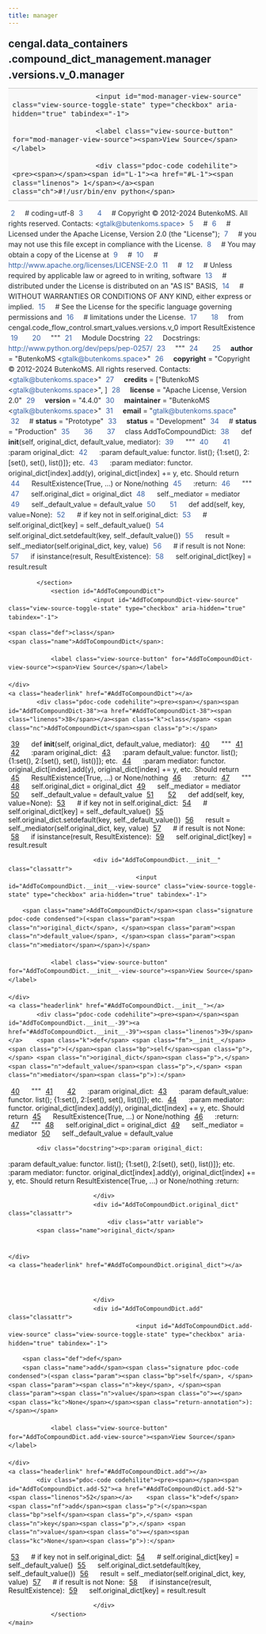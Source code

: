 ```yaml
---
title: manager
---
```


<div>
    <main class="pdoc">
            <section class="module-info">
                    <h1 class="modulename">
cengal<wbr>.data_containers<wbr>.compound_dict_management<wbr>.manager<wbr>.versions<wbr>.v_0<wbr>.manager    </h1>

                
                        <input id="mod-manager-view-source" class="view-source-toggle-state" type="checkbox" aria-hidden="true" tabindex="-1">

                        <label class="view-source-button" for="mod-manager-view-source"><span>View Source</span></label>

                        <div class="pdoc-code codehilite"><pre><span></span><span id="L-1"><a href="#L-1"><span class="linenos"> 1</span></a><span class="ch">#!/usr/bin/env python</span>
</span><span id="L-2"><a href="#L-2"><span class="linenos"> 2</span></a><span class="c1"># coding=utf-8</span>
</span><span id="L-3"><a href="#L-3"><span class="linenos"> 3</span></a>
</span><span id="L-4"><a href="#L-4"><span class="linenos"> 4</span></a><span class="c1"># Copyright © 2012-2024 ButenkoMS. All rights reserved. Contacts: &lt;gtalk@butenkoms.space&gt;</span>
</span><span id="L-5"><a href="#L-5"><span class="linenos"> 5</span></a><span class="c1"># </span>
</span><span id="L-6"><a href="#L-6"><span class="linenos"> 6</span></a><span class="c1"># Licensed under the Apache License, Version 2.0 (the &quot;License&quot;);</span>
</span><span id="L-7"><a href="#L-7"><span class="linenos"> 7</span></a><span class="c1"># you may not use this file except in compliance with the License.</span>
</span><span id="L-8"><a href="#L-8"><span class="linenos"> 8</span></a><span class="c1"># You may obtain a copy of the License at</span>
</span><span id="L-9"><a href="#L-9"><span class="linenos"> 9</span></a><span class="c1"># </span>
</span><span id="L-10"><a href="#L-10"><span class="linenos">10</span></a><span class="c1">#     http://www.apache.org/licenses/LICENSE-2.0</span>
</span><span id="L-11"><a href="#L-11"><span class="linenos">11</span></a><span class="c1"># </span>
</span><span id="L-12"><a href="#L-12"><span class="linenos">12</span></a><span class="c1"># Unless required by applicable law or agreed to in writing, software</span>
</span><span id="L-13"><a href="#L-13"><span class="linenos">13</span></a><span class="c1"># distributed under the License is distributed on an &quot;AS IS&quot; BASIS,</span>
</span><span id="L-14"><a href="#L-14"><span class="linenos">14</span></a><span class="c1"># WITHOUT WARRANTIES OR CONDITIONS OF ANY KIND, either express or implied.</span>
</span><span id="L-15"><a href="#L-15"><span class="linenos">15</span></a><span class="c1"># See the License for the specific language governing permissions and</span>
</span><span id="L-16"><a href="#L-16"><span class="linenos">16</span></a><span class="c1"># limitations under the License.</span>
</span><span id="L-17"><a href="#L-17"><span class="linenos">17</span></a>
</span><span id="L-18"><a href="#L-18"><span class="linenos">18</span></a><span class="kn">from</span> <span class="nn">cengal.code_flow_control.smart_values.versions.v_0</span> <span class="kn">import</span> <span class="n">ResultExistence</span>
</span><span id="L-19"><a href="#L-19"><span class="linenos">19</span></a>
</span><span id="L-20"><a href="#L-20"><span class="linenos">20</span></a><span class="sd">&quot;&quot;&quot;</span>
</span><span id="L-21"><a href="#L-21"><span class="linenos">21</span></a><span class="sd">Module Docstring</span>
</span><span id="L-22"><a href="#L-22"><span class="linenos">22</span></a><span class="sd">Docstrings: http://www.python.org/dev/peps/pep-0257/</span>
</span><span id="L-23"><a href="#L-23"><span class="linenos">23</span></a><span class="sd">&quot;&quot;&quot;</span>
</span><span id="L-24"><a href="#L-24"><span class="linenos">24</span></a>
</span><span id="L-25"><a href="#L-25"><span class="linenos">25</span></a><span class="n">__author__</span> <span class="o">=</span> <span class="s2">&quot;ButenkoMS &lt;gtalk@butenkoms.space&gt;&quot;</span>
</span><span id="L-26"><a href="#L-26"><span class="linenos">26</span></a><span class="n">__copyright__</span> <span class="o">=</span> <span class="s2">&quot;Copyright © 2012-2024 ButenkoMS. All rights reserved. Contacts: &lt;gtalk@butenkoms.space&gt;&quot;</span>
</span><span id="L-27"><a href="#L-27"><span class="linenos">27</span></a><span class="n">__credits__</span> <span class="o">=</span> <span class="p">[</span><span class="s2">&quot;ButenkoMS &lt;gtalk@butenkoms.space&gt;&quot;</span><span class="p">,</span> <span class="p">]</span>
</span><span id="L-28"><a href="#L-28"><span class="linenos">28</span></a><span class="n">__license__</span> <span class="o">=</span> <span class="s2">&quot;Apache License, Version 2.0&quot;</span>
</span><span id="L-29"><a href="#L-29"><span class="linenos">29</span></a><span class="n">__version__</span> <span class="o">=</span> <span class="s2">&quot;4.4.0&quot;</span>
</span><span id="L-30"><a href="#L-30"><span class="linenos">30</span></a><span class="n">__maintainer__</span> <span class="o">=</span> <span class="s2">&quot;ButenkoMS &lt;gtalk@butenkoms.space&gt;&quot;</span>
</span><span id="L-31"><a href="#L-31"><span class="linenos">31</span></a><span class="n">__email__</span> <span class="o">=</span> <span class="s2">&quot;gtalk@butenkoms.space&quot;</span>
</span><span id="L-32"><a href="#L-32"><span class="linenos">32</span></a><span class="c1"># __status__ = &quot;Prototype&quot;</span>
</span><span id="L-33"><a href="#L-33"><span class="linenos">33</span></a><span class="n">__status__</span> <span class="o">=</span> <span class="s2">&quot;Development&quot;</span>
</span><span id="L-34"><a href="#L-34"><span class="linenos">34</span></a><span class="c1"># __status__ = &quot;Production&quot;</span>
</span><span id="L-35"><a href="#L-35"><span class="linenos">35</span></a>
</span><span id="L-36"><a href="#L-36"><span class="linenos">36</span></a>
</span><span id="L-37"><a href="#L-37"><span class="linenos">37</span></a><span class="k">class</span> <span class="nc">AddToCompoundDict</span><span class="p">:</span>
</span><span id="L-38"><a href="#L-38"><span class="linenos">38</span></a>    <span class="k">def</span> <span class="fm">__init__</span><span class="p">(</span><span class="bp">self</span><span class="p">,</span> <span class="n">original_dict</span><span class="p">,</span> <span class="n">default_value</span><span class="p">,</span> <span class="n">mediator</span><span class="p">):</span>
</span><span id="L-39"><a href="#L-39"><span class="linenos">39</span></a><span class="w">        </span><span class="sd">&quot;&quot;&quot;</span>
</span><span id="L-40"><a href="#L-40"><span class="linenos">40</span></a>
</span><span id="L-41"><a href="#L-41"><span class="linenos">41</span></a><span class="sd">        :param original_dict:</span>
</span><span id="L-42"><a href="#L-42"><span class="linenos">42</span></a><span class="sd">        :param default_value: functor. list(); {1:set(), 2:[set(), set(), list()]}; etc.</span>
</span><span id="L-43"><a href="#L-43"><span class="linenos">43</span></a><span class="sd">        :param mediator: functor. original_dict[index].add(y), original_dict[index] += y, etc. Should return</span>
</span><span id="L-44"><a href="#L-44"><span class="linenos">44</span></a><span class="sd">            ResultExistence(True, ...) or None/nothing</span>
</span><span id="L-45"><a href="#L-45"><span class="linenos">45</span></a><span class="sd">        :return:</span>
</span><span id="L-46"><a href="#L-46"><span class="linenos">46</span></a><span class="sd">        &quot;&quot;&quot;</span>
</span><span id="L-47"><a href="#L-47"><span class="linenos">47</span></a>        <span class="bp">self</span><span class="o">.</span><span class="n">original_dict</span> <span class="o">=</span> <span class="n">original_dict</span>
</span><span id="L-48"><a href="#L-48"><span class="linenos">48</span></a>        <span class="bp">self</span><span class="o">.</span><span class="n">_mediator</span> <span class="o">=</span> <span class="n">mediator</span>
</span><span id="L-49"><a href="#L-49"><span class="linenos">49</span></a>        <span class="bp">self</span><span class="o">.</span><span class="n">_default_value</span> <span class="o">=</span> <span class="n">default_value</span>
</span><span id="L-50"><a href="#L-50"><span class="linenos">50</span></a>
</span><span id="L-51"><a href="#L-51"><span class="linenos">51</span></a>    <span class="k">def</span> <span class="nf">add</span><span class="p">(</span><span class="bp">self</span><span class="p">,</span> <span class="n">key</span><span class="p">,</span> <span class="n">value</span><span class="o">=</span><span class="kc">None</span><span class="p">):</span>
</span><span id="L-52"><a href="#L-52"><span class="linenos">52</span></a>        <span class="c1"># if key not in self.original_dict:</span>
</span><span id="L-53"><a href="#L-53"><span class="linenos">53</span></a>        <span class="c1">#     self.original_dict[key] = self._default_value()</span>
</span><span id="L-54"><a href="#L-54"><span class="linenos">54</span></a>        <span class="bp">self</span><span class="o">.</span><span class="n">original_dict</span><span class="o">.</span><span class="n">setdefault</span><span class="p">(</span><span class="n">key</span><span class="p">,</span> <span class="bp">self</span><span class="o">.</span><span class="n">_default_value</span><span class="p">())</span>
</span><span id="L-55"><a href="#L-55"><span class="linenos">55</span></a>        <span class="n">result</span> <span class="o">=</span> <span class="bp">self</span><span class="o">.</span><span class="n">_mediator</span><span class="p">(</span><span class="bp">self</span><span class="o">.</span><span class="n">original_dict</span><span class="p">,</span> <span class="n">key</span><span class="p">,</span> <span class="n">value</span><span class="p">)</span>
</span><span id="L-56"><a href="#L-56"><span class="linenos">56</span></a>        <span class="c1"># if result is not None:</span>
</span><span id="L-57"><a href="#L-57"><span class="linenos">57</span></a>        <span class="k">if</span> <span class="nb">isinstance</span><span class="p">(</span><span class="n">result</span><span class="p">,</span> <span class="n">ResultExistence</span><span class="p">):</span>
</span><span id="L-58"><a href="#L-58"><span class="linenos">58</span></a>            <span class="bp">self</span><span class="o">.</span><span class="n">original_dict</span><span class="p">[</span><span class="n">key</span><span class="p">]</span> <span class="o">=</span> <span class="n">result</span><span class="o">.</span><span class="n">result</span>
</span></pre></div>


            </section>
                <section id="AddToCompoundDict">
                            <input id="AddToCompoundDict-view-source" class="view-source-toggle-state" type="checkbox" aria-hidden="true" tabindex="-1">
<div class="attr class">
            
    <span class="def">class</span>
    <span class="name">AddToCompoundDict</span>:

                <label class="view-source-button" for="AddToCompoundDict-view-source"><span>View Source</span></label>

    </div>
    <a class="headerlink" href="#AddToCompoundDict"></a>
            <div class="pdoc-code codehilite"><pre><span></span><span id="AddToCompoundDict-38"><a href="#AddToCompoundDict-38"><span class="linenos">38</span></a><span class="k">class</span> <span class="nc">AddToCompoundDict</span><span class="p">:</span>
</span><span id="AddToCompoundDict-39"><a href="#AddToCompoundDict-39"><span class="linenos">39</span></a>    <span class="k">def</span> <span class="fm">__init__</span><span class="p">(</span><span class="bp">self</span><span class="p">,</span> <span class="n">original_dict</span><span class="p">,</span> <span class="n">default_value</span><span class="p">,</span> <span class="n">mediator</span><span class="p">):</span>
</span><span id="AddToCompoundDict-40"><a href="#AddToCompoundDict-40"><span class="linenos">40</span></a><span class="w">        </span><span class="sd">&quot;&quot;&quot;</span>
</span><span id="AddToCompoundDict-41"><a href="#AddToCompoundDict-41"><span class="linenos">41</span></a>
</span><span id="AddToCompoundDict-42"><a href="#AddToCompoundDict-42"><span class="linenos">42</span></a><span class="sd">        :param original_dict:</span>
</span><span id="AddToCompoundDict-43"><a href="#AddToCompoundDict-43"><span class="linenos">43</span></a><span class="sd">        :param default_value: functor. list(); {1:set(), 2:[set(), set(), list()]}; etc.</span>
</span><span id="AddToCompoundDict-44"><a href="#AddToCompoundDict-44"><span class="linenos">44</span></a><span class="sd">        :param mediator: functor. original_dict[index].add(y), original_dict[index] += y, etc. Should return</span>
</span><span id="AddToCompoundDict-45"><a href="#AddToCompoundDict-45"><span class="linenos">45</span></a><span class="sd">            ResultExistence(True, ...) or None/nothing</span>
</span><span id="AddToCompoundDict-46"><a href="#AddToCompoundDict-46"><span class="linenos">46</span></a><span class="sd">        :return:</span>
</span><span id="AddToCompoundDict-47"><a href="#AddToCompoundDict-47"><span class="linenos">47</span></a><span class="sd">        &quot;&quot;&quot;</span>
</span><span id="AddToCompoundDict-48"><a href="#AddToCompoundDict-48"><span class="linenos">48</span></a>        <span class="bp">self</span><span class="o">.</span><span class="n">original_dict</span> <span class="o">=</span> <span class="n">original_dict</span>
</span><span id="AddToCompoundDict-49"><a href="#AddToCompoundDict-49"><span class="linenos">49</span></a>        <span class="bp">self</span><span class="o">.</span><span class="n">_mediator</span> <span class="o">=</span> <span class="n">mediator</span>
</span><span id="AddToCompoundDict-50"><a href="#AddToCompoundDict-50"><span class="linenos">50</span></a>        <span class="bp">self</span><span class="o">.</span><span class="n">_default_value</span> <span class="o">=</span> <span class="n">default_value</span>
</span><span id="AddToCompoundDict-51"><a href="#AddToCompoundDict-51"><span class="linenos">51</span></a>
</span><span id="AddToCompoundDict-52"><a href="#AddToCompoundDict-52"><span class="linenos">52</span></a>    <span class="k">def</span> <span class="nf">add</span><span class="p">(</span><span class="bp">self</span><span class="p">,</span> <span class="n">key</span><span class="p">,</span> <span class="n">value</span><span class="o">=</span><span class="kc">None</span><span class="p">):</span>
</span><span id="AddToCompoundDict-53"><a href="#AddToCompoundDict-53"><span class="linenos">53</span></a>        <span class="c1"># if key not in self.original_dict:</span>
</span><span id="AddToCompoundDict-54"><a href="#AddToCompoundDict-54"><span class="linenos">54</span></a>        <span class="c1">#     self.original_dict[key] = self._default_value()</span>
</span><span id="AddToCompoundDict-55"><a href="#AddToCompoundDict-55"><span class="linenos">55</span></a>        <span class="bp">self</span><span class="o">.</span><span class="n">original_dict</span><span class="o">.</span><span class="n">setdefault</span><span class="p">(</span><span class="n">key</span><span class="p">,</span> <span class="bp">self</span><span class="o">.</span><span class="n">_default_value</span><span class="p">())</span>
</span><span id="AddToCompoundDict-56"><a href="#AddToCompoundDict-56"><span class="linenos">56</span></a>        <span class="n">result</span> <span class="o">=</span> <span class="bp">self</span><span class="o">.</span><span class="n">_mediator</span><span class="p">(</span><span class="bp">self</span><span class="o">.</span><span class="n">original_dict</span><span class="p">,</span> <span class="n">key</span><span class="p">,</span> <span class="n">value</span><span class="p">)</span>
</span><span id="AddToCompoundDict-57"><a href="#AddToCompoundDict-57"><span class="linenos">57</span></a>        <span class="c1"># if result is not None:</span>
</span><span id="AddToCompoundDict-58"><a href="#AddToCompoundDict-58"><span class="linenos">58</span></a>        <span class="k">if</span> <span class="nb">isinstance</span><span class="p">(</span><span class="n">result</span><span class="p">,</span> <span class="n">ResultExistence</span><span class="p">):</span>
</span><span id="AddToCompoundDict-59"><a href="#AddToCompoundDict-59"><span class="linenos">59</span></a>            <span class="bp">self</span><span class="o">.</span><span class="n">original_dict</span><span class="p">[</span><span class="n">key</span><span class="p">]</span> <span class="o">=</span> <span class="n">result</span><span class="o">.</span><span class="n">result</span>
</span></pre></div>


    

                            <div id="AddToCompoundDict.__init__" class="classattr">
                                        <input id="AddToCompoundDict.__init__-view-source" class="view-source-toggle-state" type="checkbox" aria-hidden="true" tabindex="-1">
<div class="attr function">
            
        <span class="name">AddToCompoundDict</span><span class="signature pdoc-code condensed">(<span class="param"><span class="n">original_dict</span>, </span><span class="param"><span class="n">default_value</span>, </span><span class="param"><span class="n">mediator</span></span>)</span>

                <label class="view-source-button" for="AddToCompoundDict.__init__-view-source"><span>View Source</span></label>

    </div>
    <a class="headerlink" href="#AddToCompoundDict.__init__"></a>
            <div class="pdoc-code codehilite"><pre><span></span><span id="AddToCompoundDict.__init__-39"><a href="#AddToCompoundDict.__init__-39"><span class="linenos">39</span></a>    <span class="k">def</span> <span class="fm">__init__</span><span class="p">(</span><span class="bp">self</span><span class="p">,</span> <span class="n">original_dict</span><span class="p">,</span> <span class="n">default_value</span><span class="p">,</span> <span class="n">mediator</span><span class="p">):</span>
</span><span id="AddToCompoundDict.__init__-40"><a href="#AddToCompoundDict.__init__-40"><span class="linenos">40</span></a><span class="w">        </span><span class="sd">&quot;&quot;&quot;</span>
</span><span id="AddToCompoundDict.__init__-41"><a href="#AddToCompoundDict.__init__-41"><span class="linenos">41</span></a>
</span><span id="AddToCompoundDict.__init__-42"><a href="#AddToCompoundDict.__init__-42"><span class="linenos">42</span></a><span class="sd">        :param original_dict:</span>
</span><span id="AddToCompoundDict.__init__-43"><a href="#AddToCompoundDict.__init__-43"><span class="linenos">43</span></a><span class="sd">        :param default_value: functor. list(); {1:set(), 2:[set(), set(), list()]}; etc.</span>
</span><span id="AddToCompoundDict.__init__-44"><a href="#AddToCompoundDict.__init__-44"><span class="linenos">44</span></a><span class="sd">        :param mediator: functor. original_dict[index].add(y), original_dict[index] += y, etc. Should return</span>
</span><span id="AddToCompoundDict.__init__-45"><a href="#AddToCompoundDict.__init__-45"><span class="linenos">45</span></a><span class="sd">            ResultExistence(True, ...) or None/nothing</span>
</span><span id="AddToCompoundDict.__init__-46"><a href="#AddToCompoundDict.__init__-46"><span class="linenos">46</span></a><span class="sd">        :return:</span>
</span><span id="AddToCompoundDict.__init__-47"><a href="#AddToCompoundDict.__init__-47"><span class="linenos">47</span></a><span class="sd">        &quot;&quot;&quot;</span>
</span><span id="AddToCompoundDict.__init__-48"><a href="#AddToCompoundDict.__init__-48"><span class="linenos">48</span></a>        <span class="bp">self</span><span class="o">.</span><span class="n">original_dict</span> <span class="o">=</span> <span class="n">original_dict</span>
</span><span id="AddToCompoundDict.__init__-49"><a href="#AddToCompoundDict.__init__-49"><span class="linenos">49</span></a>        <span class="bp">self</span><span class="o">.</span><span class="n">_mediator</span> <span class="o">=</span> <span class="n">mediator</span>
</span><span id="AddToCompoundDict.__init__-50"><a href="#AddToCompoundDict.__init__-50"><span class="linenos">50</span></a>        <span class="bp">self</span><span class="o">.</span><span class="n">_default_value</span> <span class="o">=</span> <span class="n">default_value</span>
</span></pre></div>


            <div class="docstring"><p>:param original_dict:
:param default_value: functor. list(); {1:set(), 2:[set(), set(), list()]}; etc.
:param mediator: functor. original_dict[index].add(y), original_dict[index] += y, etc. Should return
    ResultExistence(True, ...) or None/nothing
:return:</p>
</div>


                            </div>
                            <div id="AddToCompoundDict.original_dict" class="classattr">
                                <div class="attr variable">
            <span class="name">original_dict</span>

        
    </div>
    <a class="headerlink" href="#AddToCompoundDict.original_dict"></a>
    
    

                            </div>
                            <div id="AddToCompoundDict.add" class="classattr">
                                        <input id="AddToCompoundDict.add-view-source" class="view-source-toggle-state" type="checkbox" aria-hidden="true" tabindex="-1">
<div class="attr function">
            
        <span class="def">def</span>
        <span class="name">add</span><span class="signature pdoc-code condensed">(<span class="param"><span class="bp">self</span>, </span><span class="param"><span class="n">key</span>, </span><span class="param"><span class="n">value</span><span class="o">=</span><span class="kc">None</span></span><span class="return-annotation">):</span></span>

                <label class="view-source-button" for="AddToCompoundDict.add-view-source"><span>View Source</span></label>

    </div>
    <a class="headerlink" href="#AddToCompoundDict.add"></a>
            <div class="pdoc-code codehilite"><pre><span></span><span id="AddToCompoundDict.add-52"><a href="#AddToCompoundDict.add-52"><span class="linenos">52</span></a>    <span class="k">def</span> <span class="nf">add</span><span class="p">(</span><span class="bp">self</span><span class="p">,</span> <span class="n">key</span><span class="p">,</span> <span class="n">value</span><span class="o">=</span><span class="kc">None</span><span class="p">):</span>
</span><span id="AddToCompoundDict.add-53"><a href="#AddToCompoundDict.add-53"><span class="linenos">53</span></a>        <span class="c1"># if key not in self.original_dict:</span>
</span><span id="AddToCompoundDict.add-54"><a href="#AddToCompoundDict.add-54"><span class="linenos">54</span></a>        <span class="c1">#     self.original_dict[key] = self._default_value()</span>
</span><span id="AddToCompoundDict.add-55"><a href="#AddToCompoundDict.add-55"><span class="linenos">55</span></a>        <span class="bp">self</span><span class="o">.</span><span class="n">original_dict</span><span class="o">.</span><span class="n">setdefault</span><span class="p">(</span><span class="n">key</span><span class="p">,</span> <span class="bp">self</span><span class="o">.</span><span class="n">_default_value</span><span class="p">())</span>
</span><span id="AddToCompoundDict.add-56"><a href="#AddToCompoundDict.add-56"><span class="linenos">56</span></a>        <span class="n">result</span> <span class="o">=</span> <span class="bp">self</span><span class="o">.</span><span class="n">_mediator</span><span class="p">(</span><span class="bp">self</span><span class="o">.</span><span class="n">original_dict</span><span class="p">,</span> <span class="n">key</span><span class="p">,</span> <span class="n">value</span><span class="p">)</span>
</span><span id="AddToCompoundDict.add-57"><a href="#AddToCompoundDict.add-57"><span class="linenos">57</span></a>        <span class="c1"># if result is not None:</span>
</span><span id="AddToCompoundDict.add-58"><a href="#AddToCompoundDict.add-58"><span class="linenos">58</span></a>        <span class="k">if</span> <span class="nb">isinstance</span><span class="p">(</span><span class="n">result</span><span class="p">,</span> <span class="n">ResultExistence</span><span class="p">):</span>
</span><span id="AddToCompoundDict.add-59"><a href="#AddToCompoundDict.add-59"><span class="linenos">59</span></a>            <span class="bp">self</span><span class="o">.</span><span class="n">original_dict</span><span class="p">[</span><span class="n">key</span><span class="p">]</span> <span class="o">=</span> <span class="n">result</span><span class="o">.</span><span class="n">result</span>
</span></pre></div>


    

                            </div>
                </section>
    </main>


<style>pre{line-height:125%;}span.linenos{color:inherit; background-color:transparent; padding-left:5px; padding-right:20px;}.pdoc-code .hll{background-color:#ffffcc}.pdoc-code{background:#f8f8f8;}.pdoc-code .c{color:#3D7B7B; font-style:italic}.pdoc-code .err{border:1px solid #FF0000}.pdoc-code .k{color:#008000; font-weight:bold}.pdoc-code .o{color:#666666}.pdoc-code .ch{color:#3D7B7B; font-style:italic}.pdoc-code .cm{color:#3D7B7B; font-style:italic}.pdoc-code .cp{color:#9C6500}.pdoc-code .cpf{color:#3D7B7B; font-style:italic}.pdoc-code .c1{color:#3D7B7B; font-style:italic}.pdoc-code .cs{color:#3D7B7B; font-style:italic}.pdoc-code .gd{color:#A00000}.pdoc-code .ge{font-style:italic}.pdoc-code .gr{color:#E40000}.pdoc-code .gh{color:#000080; font-weight:bold}.pdoc-code .gi{color:#008400}.pdoc-code .go{color:#717171}.pdoc-code .gp{color:#000080; font-weight:bold}.pdoc-code .gs{font-weight:bold}.pdoc-code .gu{color:#800080; font-weight:bold}.pdoc-code .gt{color:#0044DD}.pdoc-code .kc{color:#008000; font-weight:bold}.pdoc-code .kd{color:#008000; font-weight:bold}.pdoc-code .kn{color:#008000; font-weight:bold}.pdoc-code .kp{color:#008000}.pdoc-code .kr{color:#008000; font-weight:bold}.pdoc-code .kt{color:#B00040}.pdoc-code .m{color:#666666}.pdoc-code .s{color:#BA2121}.pdoc-code .na{color:#687822}.pdoc-code .nb{color:#008000}.pdoc-code .nc{color:#0000FF; font-weight:bold}.pdoc-code .no{color:#880000}.pdoc-code .nd{color:#AA22FF}.pdoc-code .ni{color:#717171; font-weight:bold}.pdoc-code .ne{color:#CB3F38; font-weight:bold}.pdoc-code .nf{color:#0000FF}.pdoc-code .nl{color:#767600}.pdoc-code .nn{color:#0000FF; font-weight:bold}.pdoc-code .nt{color:#008000; font-weight:bold}.pdoc-code .nv{color:#19177C}.pdoc-code .ow{color:#AA22FF; font-weight:bold}.pdoc-code .w{color:#bbbbbb}.pdoc-code .mb{color:#666666}.pdoc-code .mf{color:#666666}.pdoc-code .mh{color:#666666}.pdoc-code .mi{color:#666666}.pdoc-code .mo{color:#666666}.pdoc-code .sa{color:#BA2121}.pdoc-code .sb{color:#BA2121}.pdoc-code .sc{color:#BA2121}.pdoc-code .dl{color:#BA2121}.pdoc-code .sd{color:#BA2121; font-style:italic}.pdoc-code .s2{color:#BA2121}.pdoc-code .se{color:#AA5D1F; font-weight:bold}.pdoc-code .sh{color:#BA2121}.pdoc-code .si{color:#A45A77; font-weight:bold}.pdoc-code .sx{color:#008000}.pdoc-code .sr{color:#A45A77}.pdoc-code .s1{color:#BA2121}.pdoc-code .ss{color:#19177C}.pdoc-code .bp{color:#008000}.pdoc-code .fm{color:#0000FF}.pdoc-code .vc{color:#19177C}.pdoc-code .vg{color:#19177C}.pdoc-code .vi{color:#19177C}.pdoc-code .vm{color:#19177C}.pdoc-code .il{color:#666666}</style>
<style>:root{--pdoc-background:#fff;}.pdoc{--text:#212529;--muted:#6c757d;--link:#3660a5;--link-hover:#1659c5;--code:#f8f8f8;--active:#fff598;--accent:#eee;--accent2:#c1c1c1;--nav-hover:rgba(255, 255, 255, 0.5);--name:#0066BB;--def:#008800;--annotation:#007020;}</style>
<style>.pdoc{color:var(--text);box-sizing:border-box;line-height:1.5;background:none;}.pdoc .pdoc-button{cursor:pointer;display:inline-block;border:solid black 1px;border-radius:2px;font-size:.75rem;padding:calc(0.5em - 1px) 1em;transition:100ms all;}.pdoc .pdoc-alert{padding:1rem 1rem 1rem calc(1.5rem + 24px);border:1px solid transparent;border-radius:.25rem;background-repeat:no-repeat;background-position:1rem center;margin-bottom:1rem;}.pdoc .pdoc-alert > *:last-child{margin-bottom:0;}.pdoc .pdoc-alert-note {color:#084298;background-color:#cfe2ff;border-color:#b6d4fe;background-image:url("data:image/svg+xml,%3Csvg%20xmlns%3D%22http%3A//www.w3.org/2000/svg%22%20width%3D%2224%22%20height%3D%2224%22%20fill%3D%22%23084298%22%20viewBox%3D%220%200%2016%2016%22%3E%3Cpath%20d%3D%22M8%2016A8%208%200%201%200%208%200a8%208%200%200%200%200%2016zm.93-9.412-1%204.705c-.07.34.029.533.304.533.194%200%20.487-.07.686-.246l-.088.416c-.287.346-.92.598-1.465.598-.703%200-1.002-.422-.808-1.319l.738-3.468c.064-.293.006-.399-.287-.47l-.451-.081.082-.381%202.29-.287zM8%205.5a1%201%200%201%201%200-2%201%201%200%200%201%200%202z%22/%3E%3C/svg%3E");}.pdoc .pdoc-alert-warning{color:#664d03;background-color:#fff3cd;border-color:#ffecb5;background-image:url("data:image/svg+xml,%3Csvg%20xmlns%3D%22http%3A//www.w3.org/2000/svg%22%20width%3D%2224%22%20height%3D%2224%22%20fill%3D%22%23664d03%22%20viewBox%3D%220%200%2016%2016%22%3E%3Cpath%20d%3D%22M8.982%201.566a1.13%201.13%200%200%200-1.96%200L.165%2013.233c-.457.778.091%201.767.98%201.767h13.713c.889%200%201.438-.99.98-1.767L8.982%201.566zM8%205c.535%200%20.954.462.9.995l-.35%203.507a.552.552%200%200%201-1.1%200L7.1%205.995A.905.905%200%200%201%208%205zm.002%206a1%201%200%201%201%200%202%201%201%200%200%201%200-2z%22/%3E%3C/svg%3E");}.pdoc .pdoc-alert-danger{color:#842029;background-color:#f8d7da;border-color:#f5c2c7;background-image:url("data:image/svg+xml,%3Csvg%20xmlns%3D%22http%3A//www.w3.org/2000/svg%22%20width%3D%2224%22%20height%3D%2224%22%20fill%3D%22%23842029%22%20viewBox%3D%220%200%2016%2016%22%3E%3Cpath%20d%3D%22M5.52.359A.5.5%200%200%201%206%200h4a.5.5%200%200%201%20.474.658L8.694%206H12.5a.5.5%200%200%201%20.395.807l-7%209a.5.5%200%200%201-.873-.454L6.823%209.5H3.5a.5.5%200%200%201-.48-.641l2.5-8.5z%22/%3E%3C/svg%3E");}.pdoc .visually-hidden{position:absolute !important;width:1px !important;height:1px !important;padding:0 !important;margin:-1px !important;overflow:hidden !important;clip:rect(0, 0, 0, 0) !important;white-space:nowrap !important;border:0 !important;}.pdoc h1, .pdoc h2, .pdoc h3{font-weight:300;margin:.3em 0;padding:.2em 0;}.pdoc > section:not(.module-info) h1{font-size:1.5rem;font-weight:500;}.pdoc > section:not(.module-info) h2{font-size:1.4rem;font-weight:500;}.pdoc > section:not(.module-info) h3{font-size:1.3rem;font-weight:500;}.pdoc > section:not(.module-info) h4{font-size:1.2rem;}.pdoc > section:not(.module-info) h5{font-size:1.1rem;}.pdoc a{text-decoration:none;color:var(--link);}.pdoc a:hover{color:var(--link-hover);}.pdoc blockquote{margin-left:2rem;}.pdoc pre{border-top:1px solid var(--accent2);border-bottom:1px solid var(--accent2);margin-top:0;margin-bottom:1em;padding:.5rem 0 .5rem .5rem;overflow-x:auto;background-color:var(--code);}.pdoc code{color:var(--text);padding:.2em .4em;margin:0;font-size:85%;background-color:var(--accent);border-radius:6px;}.pdoc a > code{color:inherit;}.pdoc pre > code{display:inline-block;font-size:inherit;background:none;border:none;padding:0;}.pdoc > section:not(.module-info){margin-bottom:1.5rem;}.pdoc .modulename{margin-top:0;font-weight:bold;}.pdoc .modulename a{color:var(--link);transition:100ms all;}.pdoc .git-button{float:right;border:solid var(--link) 1px;}.pdoc .git-button:hover{background-color:var(--link);color:var(--pdoc-background);}.view-source-toggle-state,.view-source-toggle-state ~ .pdoc-code{display:none;}.view-source-toggle-state:checked ~ .pdoc-code{display:block;}.view-source-button{display:inline-block;float:right;font-size:.75rem;line-height:1.5rem;color:var(--muted);padding:0 .4rem 0 1.3rem;cursor:pointer;text-indent:-2px;}.view-source-button > span{visibility:hidden;}.module-info .view-source-button{float:none;display:flex;justify-content:flex-end;margin:-1.2rem .4rem -.2rem 0;}.view-source-button::before{position:absolute;content:"View Source";display:list-item;list-style-type:disclosure-closed;}.view-source-toggle-state:checked ~ .attr .view-source-button::before,.view-source-toggle-state:checked ~ .view-source-button::before{list-style-type:disclosure-open;}.pdoc .docstring{margin-bottom:1.5rem;}.pdoc section:not(.module-info) .docstring{margin-left:clamp(0rem, 5vw - 2rem, 1rem);}.pdoc .docstring .pdoc-code{margin-left:1em;margin-right:1em;}.pdoc h1:target,.pdoc h2:target,.pdoc h3:target,.pdoc h4:target,.pdoc h5:target,.pdoc h6:target,.pdoc .pdoc-code > pre > span:target{background-color:var(--active);box-shadow:-1rem 0 0 0 var(--active);}.pdoc .pdoc-code > pre > span:target{display:block;}.pdoc div:target > .attr,.pdoc section:target > .attr,.pdoc dd:target > a{background-color:var(--active);}.pdoc *{scroll-margin:2rem;}.pdoc .pdoc-code .linenos{user-select:none;}.pdoc .attr:hover{filter:contrast(0.95);}.pdoc section, .pdoc .classattr{position:relative;}.pdoc .headerlink{--width:clamp(1rem, 3vw, 2rem);position:absolute;top:0;left:calc(0rem - var(--width));transition:all 100ms ease-in-out;opacity:0;}.pdoc .headerlink::before{content:"#";display:block;text-align:center;width:var(--width);height:2.3rem;line-height:2.3rem;font-size:1.5rem;}.pdoc .attr:hover ~ .headerlink,.pdoc *:target > .headerlink,.pdoc .headerlink:hover{opacity:1;}.pdoc .attr{display:block;margin:.5rem 0 .5rem;padding:.4rem .4rem .4rem 1rem;background-color:var(--accent);overflow-x:auto;}.pdoc .classattr{margin-left:2rem;}.pdoc .name{color:var(--name);font-weight:bold;}.pdoc .def{color:var(--def);font-weight:bold;}.pdoc .signature{background-color:transparent;}.pdoc .param, .pdoc .return-annotation{white-space:pre;}.pdoc .signature.multiline .param{display:block;}.pdoc .signature.condensed .param{display:inline-block;}.pdoc .annotation{color:var(--annotation);}.pdoc .view-value-toggle-state,.pdoc .view-value-toggle-state ~ .default_value{display:none;}.pdoc .view-value-toggle-state:checked ~ .default_value{display:inherit;}.pdoc .view-value-button{font-size:.5rem;vertical-align:middle;border-style:dashed;margin-top:-0.1rem;}.pdoc .view-value-button:hover{background:white;}.pdoc .view-value-button::before{content:"show";text-align:center;width:2.2em;display:inline-block;}.pdoc .view-value-toggle-state:checked ~ .view-value-button::before{content:"hide";}.pdoc .inherited{margin-left:2rem;}.pdoc .inherited dt{font-weight:700;}.pdoc .inherited dt, .pdoc .inherited dd{display:inline;margin-left:0;margin-bottom:.5rem;}.pdoc .inherited dd:not(:last-child):after{content:", ";}.pdoc .inherited .class:before{content:"class ";}.pdoc .inherited .function a:after{content:"()";}.pdoc .search-result .docstring{overflow:auto;max-height:25vh;}.pdoc .search-result.focused > .attr{background-color:var(--active);}.pdoc .attribution{margin-top:2rem;display:block;opacity:0.5;transition:all 200ms;filter:grayscale(100%);}.pdoc .attribution:hover{opacity:1;filter:grayscale(0%);}.pdoc .attribution img{margin-left:5px;height:35px;vertical-align:middle;width:70px;transition:all 200ms;}.pdoc table{display:block;width:max-content;max-width:100%;overflow:auto;margin-bottom:1rem;}.pdoc table th{font-weight:600;}.pdoc table th, .pdoc table td{padding:6px 13px;border:1px solid var(--accent2);}</style></div>